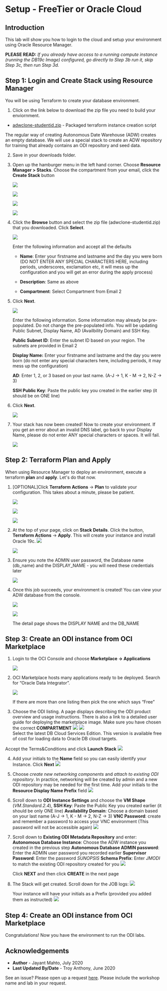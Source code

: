 # Setup - FreeTier or Oracle Cloud #

## Introduction
This lab will show you how to login to the cloud and setup your environment using Oracle Resource Manager.  

**PLEASE READ:**  *If you already have access to a running compute instance (running the DB19c Image) configured, go directly to Step 3b run it, skip Step 3c, then run Step 3d.*

## Step 1: Login and Create Stack using Resource Manager
You will be using Terraform to create your database environment.

1.  Click on the link below to download the zip file you need to build your enviornment.  
- [adwclone-studentid.zip](https://objectstorage.us-ashburn-1.oraclecloud.com/p/W771ccMxLDG2z0mZHwv4isnzyYgcVbWUMgCuaCXcr3I/n/c4u03/b/labfiles/o/adwclone-studentid.zip) - Packaged terraform instance creation script

The regular way of creating Autonomous Date Warehouse (ADW) creates an empty database. We will use a special stack to create an ADW repository for training that already contains an ODI repository and seed data.

2.  Save in your downloads folder.

3.  Open up the hamburger menu in the left hand corner.  Choose **Resource Manager > Stacks**.   Choose the compartment from your email, click the  **Create Stack** button

    ![](./images/cloud-homepage.png " ")

    ![](./images/resource.png " ")

    ![](./images/choosecompartment.png " ")

    ![](./images/createstackpage.png " ")

6.  Click the **Browse** button and select the zip file (adwclone-studentid.zip) that you downloaded. Click **Select**.

    ![](./images/createstack_2.jpg " ")


    Enter the following information and accept all the defaults

    - **Name**:  Enter your firstname and lastname and the day you were born (DO NOT ENTER ANY SPECIAL CHARACTERS HERE, including periods, underscores, exclamation etc, it will mess up the configuration and you will get an error during the apply process)

    - **Description**:  Same as above

    - **Compartment**:  Select Compartment from Email 2

7.  Click **Next**.

    ![](./images/createstack3.png " ")

    Enter the following information. Some information may already be pre-populated.  Do not change the pre-populated info.  You will be updating Public Subnet, Display Name, AD (Availbility Domain) and SSH Key.

    **Public Subnet ID**:  Enter the subnet ID based on your region.   The subnets are provided in Email 2

    **Display Name:** Enter your firstname and lastname and the day you were born (do not enter any special characters here, including periods, it may mess up the configuration)

    **AD**: Enter 1, 2, or 3 based on your last name.  (A-J -> 1, K - M -> 2, N-Z -> 3)

    **SSH Public Key**:  Paste the public key you created in the earlier step (it should be on ONE line)

8. Click **Next**.

    ![](./images/createstack4.png " ")

9.  Your stack has now been created!  Now to create your environment.  If you get an error about an invalid DNS label, go back to your Display Name, please do not enter ANY special characters or spaces.  It will fail.

    ![](./images/stackcreated.png " ")



## Step 2: Terraform Plan and Apply
When using Resource Manager to deploy an environment, execute a terraform **plan** and **apply**.  Let's do that now.

1.  [OPTIONAL]Click **Terraform Actions** -> **Plan** to validate your configuration.  This takes about a minute, please be patient.

    ![](./images/terraformactions.png " ")

    ![](./images/planjob.png " ")

    ![](./images/planjob1.png " ")

2.  At the top of your page, click on **Stack Details**.  Click the button, **Terraform Actions** -> **Apply**.  This will create your instance and install Oracle 19c.
    ![](./images/applyjob1.png " ")

    ![](./images/applyjob2.png " ")

3. Ensure you note the ADMIN user password, the Database name (db_name) and the DISPLAY_NAME - you will need these credentials later

    ![](./images/terraform_progress.png " ")

4.  Once this job succeeds, your environment is created!  You can view your ADW database from the console.

    ![](./images/ADWcreated.png " ")

    ![](./images/db_details.png " ")

    The detail page shows the DISPLAY NAME and the DB_NAME

## Step 3: Create an ODI instance from OCI Marketplace

1. Login to the OCI Console and choose **Marketplace -> Applications**

    ![](./images/marketplace.png " ")
2. OCI Marketplace hosts many applications ready to be deployed.
   Search for “Oracle Data Integrator”.

    ![](./images/odi_marketplace.png " ")

   If there are more than one listing then pick the one which says “Free”

3. Choose the ODI listing. A page displays describing the ODI product overview and usage instructions. There is also a link to a detailed user guide for deploying the marketplace image.
Make sure you have chosen the correct **COMPARTMENT**
    ![](./images/odi_config_1.png " ")
    ![](./images/odi_config_2.png " ")    
Select the latest DB Cloud Services Edition. This version is available free of cost for loading data to Oracle DB cloud targets.

Accept the Terms&Conditions and click **Launch Stack**
    ![](./images/odi_config_3.png " ")

4. Add your initials to the **Name** field so you can easily identify your Instance. Click **Next**
    ![](./images/odi_config_4.png " ")    

5. Choose *create new networking components* and *attach to existing ODI repository*. In practice, networking will be created by admin and a new ODI repository may be needed for the first time. Add your initials to the **Resource Display Name Prefix** field
    ![](./images/odi_config_5a.png " ")  

6. Scroll down to **ODI Instance Settings** and choose the
   **VM Shape** (*VM.Standard.2.4*),
   **SSH Key**: Paste the Public Key you created earlier (it should be only ONE line)
   **Availability Domain**: Choose a domain based on your last name (A-J -> 1, K - M -> 2, N-Z -> 3)
   **VNC Password**: create and remember a password to access your VNC environment (This password will not be accessible again)
    ![](./images/odi_config_6a.png " ")

7. Scroll down to **Existing ODI Metadata Repository** and enter:
    **Autonomous Database Instance**: Choose the ADW instance you created in the previous step
    **Autonomous Database ADMIN password**: Enter the ADMIN user password you recorded earlier
    **Supervisor Password**: Enter the password *SUNOPSIS*
    **Schema Prefix**: Enter *JMODI* to match the existing ODI repository created for you
    ![](./images/odi_config_7.png " ")        

    Click **NEXT** and then click **CREATE** in the next page

8. The Stack will get created. Scroll down for the JOB logs:
    ![](./images/odi_instance_create.png " ")

    Your instance will have your initials as a Prefix (provided you added them as instructed)
    ![](./images/odi_instance_create_2.png " ")

## Step 4: Create an ODI instance from OCI Marketplace         

Congratulations!  Now you have the environment to run the ODI labs.   

## Acknowledgements

- **Author** - Jayant Mahto, July 2020
- **Last Updated By/Date** - Troy Anthony, June 2020

See an issue?  Please open up a request [here](https://github.com/oracle/learning-library/issues).   Please include the workshop name and lab in your request.
